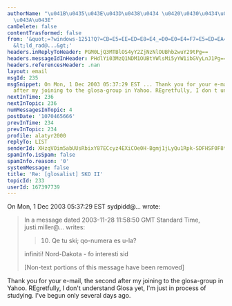 ```yaml
---
authorName: "\u041B\u0435\u043E\u043D\u0438\u0434 \u0420\u0430\u0434\u0447\u0435\u043D\
  \u043A\u043E"
canDelete: false
contentTrasformed: false
from: '&quot;=?windows-1251?Q?=CB=E5=EE=ED=E8=E4_=D0=E0=E4=F7=E5=ED=EA=EE?=&quot;
  &lt;ld_rad@...&gt;'
headers.inReplyToHeader: PGM0LjQ3MTBlOS4yY2ZjNzNlOUBhb2wuY29tPg==
headers.messageIdInHeader: PHdlYi03MzQ1NDM1OUBtYWlsMi5yYW1ibGVyLnJ1Pg==
headers.referencesHeader: .nan
layout: email
msgId: 235
msgSnippet: On Mon, 1 Dec 2003 05:37:29 EST ... Thank you for your e-mail, the second
  after my joining to the glosa-group in Yahoo. REgretfully, I don t understand Glosa
nextInTime: 236
nextInTopic: 236
numMessagesInTopic: 4
postDate: '1070465666'
prevInTime: 234
prevInTopic: 234
profile: alatyr2000
replyTo: LIST
senderId: XHzqVOim5abUUsRbixY87ECcyz4EXiCOe0H-Bgmj1jLyQu1Rpk-SDFHSF0F8tlNTHimdJi1v-RLr0Qwm-b9g8aVKRt6P7CEH6xYLnv0tLpKUDbDptVvqyL7IM8CyuPSMoGuS7k-mRQ5dvE0d6v02G89axEI1kyTjQX6p
spamInfo.isSpam: false
spamInfo.reason: '0'
systemMessage: false
title: 'Re: [glosalist] SKO II'
topicId: 233
userId: 167397739
---
```


On Mon, 1 Dec 2003 05:37:29 EST
  sydpidd@... wrote:
>
>
>
>
>In a message dated 2003-11-28 11:58:50 GMT Standard Time, 
>justi.miller@... writes:
>
>> 10. Qe tu ski; qo-numera es u-la?
>
>infiniti!
>Nord-Dakota - fo interesti
>sid
>
>
>[Non-text portions of this message have been removed]

Thank you for your e-mail, the second after my joining to the 
glosa-group in Yahoo.
REgretfully, I don't understand Glosa yet, I'm just in process of 
studying. I've begun only several days ago. 

